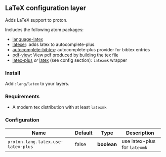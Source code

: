 ## LaTeX configuration layer

Adds LaTeX support to proton.

Includes the following atom packages:

- [language-latex](https://github.com/area/language-latex)
- [latexer](https://atom.io/packages/latexer): adds latex to autocomplete-plus
- [autocomplete-bibtex](https://atom.io/packages/autocomplete-bibtex): autocomplete-plus provider for bibtex entries
- [pdf-view](https://atom.io/packages/pdf-view): View pdf produced by building the tex file
- [latex-plus](https://atom.io/packages/latex-plus) _or_ [latex](https://github.com/thomasjo/atom-latex) (see config section): `latexmk` wrapper

### Install

Add `:lang/latex` to your layers.

### Requirements

- A modern tex distribution with at least `latexmk`

### Configuration

Name                               | Default | Type        | Description
-----------------------------------|---------|-------------|-----------------------------
`proton.lang.latex.use-latex-plus` | false   | __boolean__ | use latex-plus for `latexmk`
